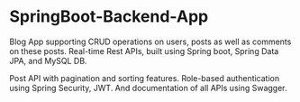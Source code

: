 # SpringBoot-Backend-App

Blog App supporting CRUD operations on users, posts as well as comments on these posts. Real-time Rest APIs,
built using Spring boot, Spring Data JPA, and MySQL DB. 

Post API with pagination and sorting features. Role-based authentication using Spring Security, JWT. 
And documentation of all APIs using Swagger.
